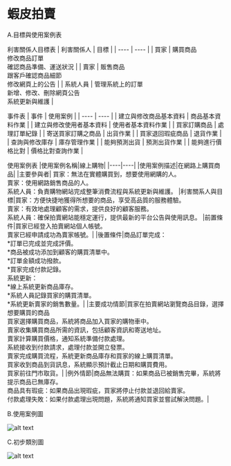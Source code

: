 # 蝦皮拍賣

A.目標與使用案例表

利害關係人目標表
|  利害關係人   | 目標  |
|  ----  | ----  |
| 買家 | 購買商品<br />修改商品訂單<br />確認商品準備、運送狀況 |
| 賣家 | 販售商品<br />跟客戶確認商品細節<br />修改網頁上的公告 |
| 系統人員 | 管理系統上的訂單<br />新增、修改、刪除網頁公告<br />系統更新與維護 |


事件表
|  事件   | 使用案例  |
|  ----  | ----  |
| 建立與修改商品基本資料 | 商品基本資料作業 |
| 建立與修改使用者基本資料 | 使用者基本資料作業 |
| 買家訂購商品 | 處理訂單紀錄 |
| 寄送買家訂購之商品 | 出貨作業 |
| 買家退回瑕疵商品 | 退貨作業 |
| 查詢與修改庫存 | 庫存管理作業 |
| 能夠預測出貨 | 預測出貨作業 |
| 能夠進行價格比對 | 價格比對查詢作業 |

使用案例表
|使用案例名稱|線上購物|
|----|----|
|使用案例描述|在網路上購買商品|
|主要參與者| 買家：無法在實體購買到，想要使用網購的人。</br> 賣家：使用網路銷售商品的人。 </br> 系統人員：負責購物網站完成整筆消費流程與系統更新與維護。
|利害關系人與目標|買家：方便快捷地獲得所想要的商品，享受高品質的服務體驗。</br>賣家：有效地處理顧客的需求，提供良好的顧客服務。</br>系統人員：確保拍賣網站能穩定運行，提供最新的平台公告與使用訊息。
|前置條件|買家已經登入拍賣網站個人帳號。</br>賣家已經申請成功為賣家帳號。|
|後置條件|商品訂單完成：</br>*訂單已完成並完成評價。</br>*商品被成功添加到顧客的購買清單中。</br>*訂單金額成功撥款。</br>*買家完成付款記錄。</br>系統更新：</br>*線上系統更新商品庫存。</br>*系統人員記錄買家的購買清單。</br>*系統更新賣家的銷售數量。|
|主要成功情節|買家在拍賣網站瀏覽商品目錄，選擇想要購買的商品</br>買家選擇購買商品，系統將商品加入買家的購物車中。</br>賣家收集購買商品所需的資訊，包括顧客資訊和寄送地址。</br>賣家計算購買價格，通知系統準備付款處理。</br>系統接收到付款請求，處理付款並開立發票。</br>賣家完成購買流程，系統更新商品庫存和買家的線上購買清單。</br>買家收到商品到貨訊息，系統顯示預計截止日期和購買費用。</br>買家前往門市取貨。|
|例外情節|商品無法購買：如果商品已被銷售完畢，系統將提示商品已無庫存。</br>商品具有瑕疵：如果商品出現瑕疵，買家將停止付款並退回給賣家。</br> 付款處理失敗：如果付款處理出現問題，系統將通知買家並嘗試解決問題。|

B.使用案例圖

![alt text](使用案例圖-1.png)

C.初步類別圖

![alt text](初步類別圖-1.png)
